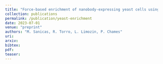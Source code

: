 ```yaml
---
title: "Force-based enrichment of nanobody-expressing yeast cells using microfluidics"
collection: publications
permalink: /publication/yeast-enrichment
date: 2023-07-01
venue: "preprint"
authors: "M. Sanicas, R. Torro, L. Limozin, P. Chames"
uri: 
arxiv: 
bibtex: 
pdf: 
teaser:
---
```

